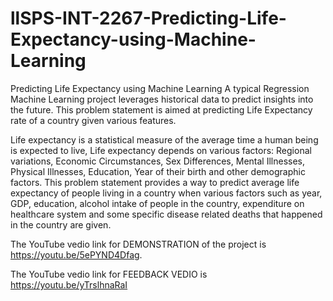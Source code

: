 # llSPS-INT-2267-Predicting-Life-Expectancy-using-Machine-Learning
Predicting Life Expectancy using Machine Learning
A typical Regression Machine Learning project leverages historical data to predict insights into the future. This problem statement is aimed at predicting Life Expectancy rate of a country given various features.

Life expectancy is a statistical measure of the average time a human being is expected to live, Life expectancy depends on various factors: Regional variations, Economic Circumstances, Sex Differences, Mental Illnesses, Physical Illnesses, Education, Year of their birth and other demographic factors. This problem statement provides a way to predict average life expectancy of people living in a country when various factors such as year, GDP, education, alcohol intake of people in the country, expenditure on healthcare system and some specific disease related deaths that happened in the country are given.



The YouTube vedio link for DEMONSTRATION of the project is https://youtu.be/5ePYND4Dfag.

The YouTube vedio link for FEEDBACK VEDIO is https://youtu.be/yTrslhnaRaI

